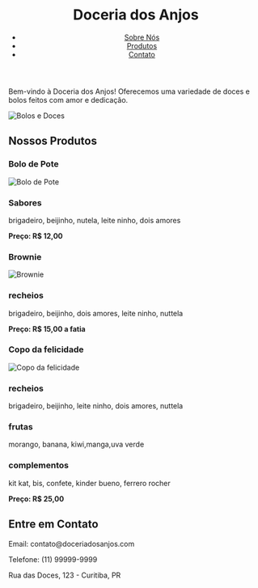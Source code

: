 
</head>
<body>
    <header>
        <h1>Doceria dos Anjos</h1>
        <nav>
            <ul>
                <li><a href="#sobre">Sobre Nós</a></li>
                <li><a href="#produtos">Produtos</a></li>
                <li><a href="#contato">Contato</a></li>
            </ul>
            </ul>
        </nav>
    </header>
        <p>Bem-vindo à Doceria dos Anjos! Oferecemos uma variedade de doces e bolos feitos com amor e dedicação.</p>
        <img src="caminho/para/sua/imagem1.jpg" alt="Bolos e Doces">
</section>
    <section id="produtos">
        <h2>Nossos Produtos</h2>
        <article>
            <h3>Bolo de Pote</h3>
            <img src="![images](https://github.com/user-attachments/assets/d623c4ad-987f-4fd9-995e-486dc0227e61)
" alt="Bolo de Pote">
            <h3>Sabores</h3></p>brigadeiro, beijinho, nutela, leite ninho, dois amores</p>
            <p><strong>Preço: R$ 12,00</strong></p>
        </article>
        <article>
            <h3>Brownie</h3>
            <img src="caminho/para/sua/imagem3.jpg" alt="Brownie">
            <h3>recheios</h3><p>brigadeiro, beijinho, dois amores, leite ninho, nuttela</p>
            <p><strong>Preço: R$ 15,00 a fatia</strong></p>
        </article>
        <article>
            <h3>Copo da felicidade</h3>
            <img src="caminho/para/sua/imagem4.jpg" alt="Copo da felicidade">
            <h3>recheios</h3><p>brigadeiro, beijinho, leite ninho, dois amores, nuttela</p>
            <h3>frutas</h3><p></p>morango, banana, kiwi,manga,uva verde</p>
            <h3>complementos</h3><p>kit kat, bis, confete, kinder bueno, ferrero rocher</p>
            <p><strong>Preço: R$ 25,00</strong></p>
        </article>
    </section>
    <section id="contato">
        <h2>Entre em Contato</h2>
        <p>Email: contato@doceriadosanjos.com</p>
        <p>Telefone: (11) 99999-9999</p>
        <p>Rua das Doces, 123 - Curitiba, PR</p>
    </footer>
</body>
</html>

